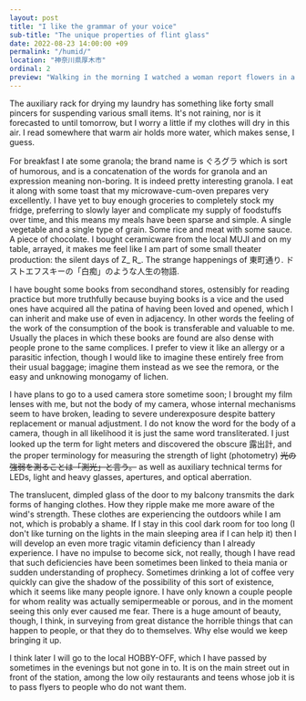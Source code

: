 ```yaml
---
layout: post
title: "I like the grammar of your voice"
sub-title: "The unique properties of flint glass"
date: 2022-08-23 14:00:00 +09
permalink: "/humid/"
location: "神奈川県厚木市"
ordinal: 2
preview: "Walking in the morning I watched a woman report flowers in a windowbox and a man pick up what few cigarette butts and scraps of paper there were on the sidestreets."
---
```

The auxiliary rack for drying my laundry has something like forty small pincers for suspending various small items. It's not raining, nor is it forecasted to until tomorrow, but I worry a little if my clothes will dry in this air. I read somewhere that warm air holds more water, which makes sense, I guess.

For breakfast I ate some granola; the brand name is ぐろグラ which is sort of humorous, and is a concatenation of the words for granola and an expression meaning non-boring. It is indeed pretty interesting granola. I eat it along with some toast that my microwave-cum-oven prepares very excellently. I have yet to buy enough groceries to completely stock my fridge, preferring to slowly layer and complicate my supply of foodstuffs over time, and this means my meals have been sparse and simple. A single vegetable and a single type of grain. Some rice and meat with some sauce. A piece of chocolate. I bought ceramicware from the local MUJI and on my table, arrayed, it makes me feel like I am part of some small theater production: the silent days of Z_ R_. The strange happenings of 東町通り. ドストエフスキーの「白痴」のような人生の物語. 

I have bought some books from secondhand stores, ostensibly for reading practice but more truthfully because buying books is a vice and the used ones have acquired all the patina of having been loved and opened, which I can inherit and make use of even in adjacency. In other words the feeling of the work of the consumption of the book is transferable and valuable to me. Usually the places in which these books are found are also dense with people prone to the same complices. I prefer to view it like an allergy or a parasitic infection, though I would like to imagine these entirely free from their usual baggage; imagine them instead as we see the remora, or the easy and unknowing monogamy of lichen.

I have plans to go to a used camera store sometime soon; I brought my film lenses with me, but not the body of my camera, whose internal mechanisms seem to have broken, leading to severe underexposure despite battery replacement or manual adjustment. I do not know the word for the body of a camera, though in all likelihood it is just the same word transliterated. I just looked up the term for light meters and discovered the obscure 露出計, and the proper terminology for measuring the strength of light (photometry) ~~光の強弱を測ることは「測光」と言う。~~ as well as auxiliary technical terms for LEDs, light and heavy glasses, apertures, and optical aberration.

The translucent, dimpled glass of the door to my balcony transmits the dark forms of hanging clothes. How they ripple make me more aware of the wind's strength. These clothes are experiencing the outdoors while I am not, which is probably a shame. If I stay in this cool dark room for too long (I don't like turning on the lights in the main sleeping area if I can help it) then I will develop an even more tragic vitamin deficiency than I already experience. I have no impulse to become sick, not really, though I have read that such deficiencies have been sometimes been linked to theia mania or sudden understanding of prophecy. Sometimes drinking a lot of coffee very quickly can give the shadow of the possibility of this sort of existence, which it seems like many people ignore. I have only known a couple people for whom reality was actually semipermeable or porous, and in the moment seeing this only ever caused me fear. There is a huge amount of beauty, though, I think, in surveying from great distance the horrible things that can happen to people, or that they do to themselves. Why else would we keep bringing it up.

I think later I will go to the local HOBBY-OFF, which I have passed by sometimes in the evenings but not gone in to. It is on the main street out in front of the station, among the low oily restaurants and teens whose job it is to pass flyers to people who do not want them.
